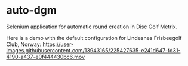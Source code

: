 # auto-dgm
Selenium application for automatic round creation in Disc Golf Metrix.

Here is a demo with the default configuration for Lindesnes Frisbeegolf Club, Norway:
https://user-images.githubusercontent.com/13943165/225427635-e241d647-fd31-4190-a437-e0f444430bc6.mov

